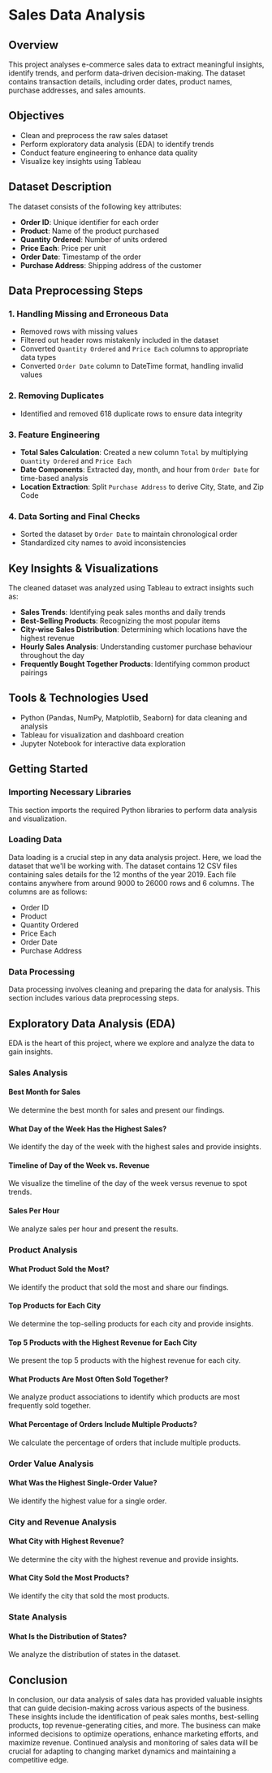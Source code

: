# Sales Data Analysis

## Overview
This project analyses e-commerce sales data to extract meaningful insights, identify trends, and perform data-driven decision-making. The dataset contains transaction details, including order dates, product names, purchase addresses, and sales amounts.

## Objectives
- Clean and preprocess the raw sales dataset
- Perform exploratory data analysis (EDA) to identify trends
- Conduct feature engineering to enhance data quality
- Visualize key insights using Tableau

## Dataset Description
The dataset consists of the following key attributes:
- **Order ID**: Unique identifier for each order
- **Product**: Name of the product purchased
- **Quantity Ordered**: Number of units ordered
- **Price Each**: Price per unit
- **Order Date**: Timestamp of the order
- **Purchase Address**: Shipping address of the customer

## Data Preprocessing Steps

### 1. Handling Missing and Erroneous Data
- Removed rows with missing values
- Filtered out header rows mistakenly included in the dataset
- Converted `Quantity Ordered` and `Price Each` columns to appropriate data types
- Converted `Order Date` column to DateTime format, handling invalid values

### 2. Removing Duplicates
- Identified and removed 618 duplicate rows to ensure data integrity

### 3. Feature Engineering
- **Total Sales Calculation**: Created a new column `Total` by multiplying `Quantity Ordered` and `Price Each`
- **Date Components**: Extracted day, month, and hour from `Order Date` for time-based analysis
- **Location Extraction**: Split `Purchase Address` to derive City, State, and Zip Code

### 4. Data Sorting and Final Checks
- Sorted the dataset by `Order Date` to maintain chronological order
- Standardized city names to avoid inconsistencies

## Key Insights & Visualizations
The cleaned dataset was analyzed using Tableau to extract insights such as:
- **Sales Trends**: Identifying peak sales months and daily trends
- **Best-Selling Products**: Recognizing the most popular items
- **City-wise Sales Distribution**: Determining which locations have the highest revenue
- **Hourly Sales Analysis**: Understanding customer purchase behaviour throughout the day
- **Frequently Bought Together Products**: Identifying common product pairings

## Tools & Technologies Used
- Python (Pandas, NumPy, Matplotlib, Seaborn) for data cleaning and analysis
- Tableau for visualization and dashboard creation
- Jupyter Notebook for interactive data exploration

## Getting Started

### Importing Necessary Libraries
This section imports the required Python libraries to perform data analysis and visualization.

### Loading Data
Data loading is a crucial step in any data analysis project. Here, we load the dataset that we'll be working with. The dataset contains 12 CSV files containing sales details for the 12 months of the year 2019. Each file contains anywhere from around 9000 to 26000 rows and 6 columns. The columns are as follows:
- Order ID
- Product
- Quantity Ordered
- Price Each
- Order Date
- Purchase Address

### Data Processing
Data processing involves cleaning and preparing the data for analysis. This section includes various data preprocessing steps.

## Exploratory Data Analysis (EDA)

EDA is the heart of this project, where we explore and analyze the data to gain insights.

### Sales Analysis

#### Best Month for Sales
We determine the best month for sales and present our findings.

#### What Day of the Week Has the Highest Sales?
We identify the day of the week with the highest sales and provide insights.

#### Timeline of Day of the Week vs. Revenue
We visualize the timeline of the day of the week versus revenue to spot trends.

#### Sales Per Hour
We analyze sales per hour and present the results.

### Product Analysis

#### What Product Sold the Most?
We identify the product that sold the most and share our findings.

#### Top Products for Each City
We determine the top-selling products for each city and provide insights.

#### Top 5 Products with the Highest Revenue for Each City
We present the top 5 products with the highest revenue for each city.

#### What Products Are Most Often Sold Together?
We analyze product associations to identify which products are most frequently sold together.

#### What Percentage of Orders Include Multiple Products?
We calculate the percentage of orders that include multiple products.

### Order Value Analysis

#### What Was the Highest Single-Order Value?
We identify the highest value for a single order.

### City and Revenue Analysis

#### What City with Highest Revenue?
We determine the city with the highest revenue and provide insights.

#### What City Sold the Most Products?
We identify the city that sold the most products.

### State Analysis

#### What Is the Distribution of States?
We analyze the distribution of states in the dataset.

## Conclusion
In conclusion, our data analysis of sales data has provided valuable insights that can guide decision-making across various aspects of the business. These insights include the identification of peak sales months, best-selling products, top revenue-generating cities, and more. The business can make informed decisions to optimize operations, enhance marketing efforts, and maximize revenue. Continued analysis and monitoring of sales data will be crucial for adapting to changing market dynamics and maintaining a competitive edge.
